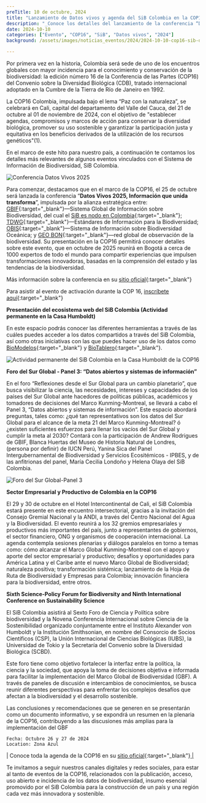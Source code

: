 ```yaml
---
preTitle: 10 de octubre, 2024
title: "Lanzamiento de Datos vivos y agenda del SiB Colombia en la COP16"
description: "_Conoce los detalles del lanzamiento de la conferencia “Datos vivos 2025” y la agenda de eventos relacionados con el Sistema de Información sobre Biodiversidad de Colombia en la COP16._"
date: 2024-10-10
categories: ["Evento", "COP16", "SiB", "Datos vivos", "2024"]
background: /assets/images/noticias_eventos/2024/2024-10-10-cop16-sib-datos-vivos.png

---
```


Por primera vez en la historia, Colombia será sede de uno de los encuentros globales con mayor incidencia para el conocimiento y conservación de la biodiversidad: la edición número 16 de la Conferencia de las Partes (COP16) del Convenio sobre la Diversidad Biológica (CDB), tratado internacional adoptado en la Cumbre de la Tierra de Río de Janeiro en 1992.

La COP16 Colombia, impulsada bajo el lema “Paz con la naturaleza”, se celebrará en Cali, capital del departamento del Valle del Cauca, del 21 de octubre al 01 de noviembre de 2024, con el objetivo de "establecer agendas, compromisos y marcos de acción para conservar la diversidad biológica, promover su uso sostenible y garantizar la participación justa y equitativa en los beneficios derivados de la utilización de los recursos genéticos"(1).

En el marco de este hito para nuestro país, a continuación te contamos los detalles más relevantes de algunos eventos vinculados con el Sistema de Información de Biodiversidad, SiB Colombia.

![Conferencia Datos Vivos 2025](/assets/images/noticias_eventos/2024/2024-10-10-cop16-sib-datos-vivos-activacion.png "Conferencia Datos Vivos 2025")

Para comenzar, destacamos que en el marco de la COP16,  el 25 de octubre será lanzada la conferencia “**Datos Vivos 2025, Información que unida transforma**”, impulsada por la alianza estratégica entre: [GBIF](https://www.gbif.org/es/){:target="_blank"}—Sistema Global de Información sobre Biodiversidad, del cual el [SiB es nodo en Colombia](https://biodiversidad.co/acercade/sib-colombia/){:target="_blank"}; [TDWG](https://www.tdwg.org){:target="_blank"}—Estándares de Información para la Biodiversidad; [OBIS](https://obis.org){:target="_blank"}—Sistema de Información sobre Biodiversidad Oceánica; y [GEO BON](https://geobon.org){:target="_blank"}—red global de observación de la biodiversidad. Su presentación en la COP16 permitirá conocer detalles sobre este evento, que en octubre de 2025 reunirá en Bogotá a cerca de 1000 expertos de todo el mundo para compartir experiencias que impulsen transformaciones innovadoras, basadas en la comprensión del estado y las tendencias de la biodiversidad.

Más información sobre la conferencia en su [sitio oficial](https://livingdata2025.com){:target="_blank"}

Para asistir al evento de activación durante la COP 16, [inscríbete aquí](https://tiendahumboldt.org/producto/datos-vivos-2025/){:target="_blank"}

**Presentación del ecosistema web del SiB Colombia (Actividad permanente en la Casa Humboldt)**

En este espacio podrás conocer las diferentes herramientas a través de las cuáles puedes acceder a los datos compartidos a través del SiB Colombia, así como otras iniciativas con las que puedes hacer uso de los datos como [BioModelos](biomodelos.humboldt.org.co){:target="_blank"} y [BioTablero](biotablero.humboldt.org.co){:target="_blank"}.

![Actividad permanente del SiB Colombia en la Casa Humboldt de la COP16](/assets/images/noticias_eventos/2024/2024-10-10-cop16-sib-datos-vivos-plataformas.png "Actividad permanente del SiB Colombia en la Casa Humboldt de la COP16")

**Foro del Sur Global - Panel 3: “Datos abiertos y sistemas de información”**

En el foro “Reflexiones desde el Sur Global para un cambio planetario”, que busca visibilizar la ciencia, las necesidades, intereses y capacidades de los países del Sur Global ante hacedores de políticas públicas, académicos y tomadores de decisiones del Marco Kunming-Montreal, se llevará a cabo el Panel 3, “Datos abiertos y sistemas de información”. Este espacio abordará preguntas, tales como: ¿qué tan representativos son los datos del Sur Global para el alcance de la meta 21 del Marco Kunming-Montreal? ó ¿existen suficientes esfuerzos para llenar los vacíos del Sur Global y cumplir la meta al 2030? Contará con la participación de Andrew Rodrigues de GBIF, Blanca Huertas del Museo de Historia Natural de Londres, (persona por definir) de IUCN Perú, Yanina Sica del Panel Intergubernamental de Biodiversidad y Servicios Ecositémicos - IPBES, y de las anfitrionas del panel, María Cecilia Londoño y Helena Olaya del SiB Colombia.
    
![Foro del Sur Global-Panel 3](/assets/images/noticias_eventos/2024/2024-10-10-cop16-sib-datos-vivos-foroSur.png "Foro del Sur Global-Panel 3")

**Sector Empresarial y Productivo de Colombia en la COP16**

El 29 y 30 de octubre en el Hotel Intercontinental de Cali, el SiB Colombia estará presente en este encuentro intersectorial, gracias a la invitación del Consejo Gremial Nacional y la ANDI, a través del Centro Nacional del Agua y la Biodiversidad. El evento reunirá a los 32 gremios empresariales y productivos más importantes del país, junto a representantes de gobiernos, el sector financiero, ONG y organismos de cooperación internacional. La agenda contempla sesiones plenarias y diálogos paralelos en torno a temas como: cómo alcanzar el Marco Global Kunming-Montreal con el apoyo y aporte del sector empresarial y productivo; desafíos y oportunidades para América Latina y el Caribe ante el nuevo Marco Global de Biodiversidad; naturaleza positiva; transformación sistémica; lanzamiento de la Hoja de Ruta de Biodiversidad y Empresas para Colombia; innovación financiera para la biodiversidad, entre otros.

**Sixth Science-Policy Forum for Biodiversity and Ninth International Conference on Sustainability Science**

El SiB Colombia asistirá al Sexto Foro de Ciencia y Política sobre biodiversidad y  la Novena Conferencia Internacional sobre Ciencia de la Sostenibilidad organizado  conjuntamente entre el Instituto Alexander von Humboldt y la Institución Smithsonian, en nombre del Consorcio de Socios Científicos (CSP), la Unión Internacional de Ciencias Biológicas (IUBS), la Universidad de Tokio y la Secretaría del Convenio sobre la Diversidad Biológica (SCBD).

Este foro tiene como objetivo fortalecer la interfaz entre la política, la ciencia y la sociedad, que apoya la toma de decisiones objetiva e informada para facilitar la implementación del Marco Global de Biodiversidad (GBF). A través de paneles de discusión e intercambios de conocimientos, se busca reunir diferentes perspectivas para enfrentar los complejos desafíos que afectan a la biodiversidad y el desarrollo sostenible.

Las conclusiones y recomendaciones que se generen en se presentarán como un documento informativo, y se expondrá un resumen en la plenaria de la COP16, contribuyendo a las discusiones más amplias para la implementación del GBF

    Fecha: Octubre 26 y 27 de 2024
    Location: Zona Azul

| Conoce toda la agenda de la COP16 en su [sitio oficial](https://www.cop16colombia.com/es/){:target="_blank"}<span style="text-decoration:underline;"> |

Te invitamos a seguir nuestros canales digitales y redes sociales, para estar al tanto de eventos de la COP16, relacionados con la publicación, acceso, uso abierto e incidencia de los datos de biodiversidad, insumo esencial promovido por el SiB Colombia para la construcción de un país y una región cada vez más innovadora y sostenible.
